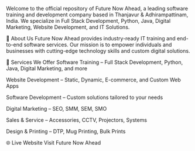 Welcome to the official repository of Future Now Ahead, a leading software training and development company based in Thanjavur & Adhirampattinam, India.
We specialize in Full Stack Development, Python, Java, Digital Marketing, Website Development, and IT Solutions.

🌟 About Us
Future Now Ahead provides industry-ready IT training and end-to-end software services.
Our mission is to empower individuals and businesses with cutting-edge technology skills and custom digital solutions.

🚀 Services We Offer
Software Training – Full Stack Development, Python, Java, Digital Marketing, and more

Website Development – Static, Dynamic, E-commerce, and Custom Web Apps

Software Development – Custom solutions tailored to your needs

Digital Marketing – SEO, SMM, SEM, SMO

Sales & Service – Accessories, CCTV, Projectors, Systems

Design & Printing – DTP, Mug Printing, Bulk Prints

🌐 Live Website
Visit Future Now Ahead
